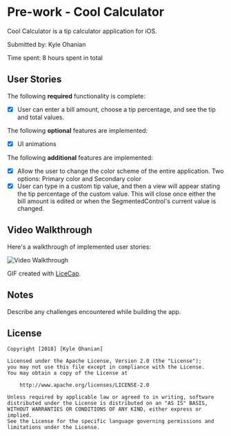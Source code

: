 # Pre-work - Cool Calculator

Cool Calculator is a tip calculator application for iOS.

Submitted by: Kyle Ohanian

Time spent: 8 hours spent in total

## User Stories

The following **required** functionality is complete:

* [X] User can enter a bill amount, choose a tip percentage, and see the tip and total values.

The following **optional** features are implemented:
* [X] UI animations

The following **additional** features are implemented:

- [X] Allow the user to change the color scheme of the entire application. Two options: Primary color and Secondary color
- [X] User can type in a custom tip value, and then a view will appear stating the tip percentage of the custom value. This will close once either the bill amount is edited or when the SegmentedControl's current value is changed.

## Video Walkthrough 

Here's a walkthrough of implemented user stories:

<img src='https://imgur.com/k5q0Yhg.gif' title='Video Walkthrough' width='' alt='Video Walkthrough' />

GIF created with [LiceCap](http://www.cockos.com/licecap/).

## Notes

Describe any challenges encountered while building the app.

## License

    Copyright [2018] [Kyle Ohanian]

    Licensed under the Apache License, Version 2.0 (the "License");
    you may not use this file except in compliance with the License.
    You may obtain a copy of the License at

        http://www.apache.org/licenses/LICENSE-2.0

    Unless required by applicable law or agreed to in writing, software
    distributed under the License is distributed on an "AS IS" BASIS,
    WITHOUT WARRANTIES OR CONDITIONS OF ANY KIND, either express or implied.
    See the License for the specific language governing permissions and
    limitations under the License.
